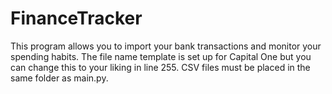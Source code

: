 # FinanceTracker
This program allows you to import your bank transactions and monitor your spending habits. 
The file name template is set up for Capital One but you can change this to your liking in line 255.
CSV files must be placed in the same folder as main.py.
